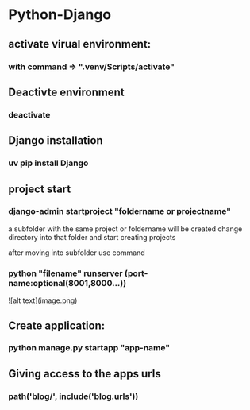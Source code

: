 # Python-Django
<h3></h3>
<h2>activate virual environment:</h2>
<h3>with command => ".venv/Scripts/activate"</h3>

<h2>Deactivte environment</h2>
<h3>deactivate</h3>


<h2>Django installation</h2>
<h3>uv pip install Django</h3>


<h2>project start</h2>
<!-- A project will be created only once but apps will be multiple inside the project -->
<h3>django-admin startproject "foldername or projectname"</h3>
<p>a subfolder with the same project or foldername will be created change directory into that folder
and start creating projects
</p>

<p>after moving into subfolder use command
<h3>python "filename" runserver (port-name:optional(8001,8000...))</h3>
</p>
![alt text](image.png)


<h2>Create application:</h2>
<!-- this below command will only create a file inside of project folder(whcih was initailized at start) -->
<!-- urls locator or url.py and settings.py won't be in these applications -->
<h3>python manage.py startapp "app-name"</h3>

<!--1.  first step after creating an app -->
<!-- make the main project aware that a new app has been created through settings.py in main project folder -->
<!-- For this go to settings.py inside of main project folder and write the name of app that is created such as "project1" in this case under installed apps lists -->

<!--2. Second step is to make the templates appear in the application create  -->
<!-- things to consider: we had already made a template under the main project but considering each application is a unique app we can meke a different template in each of the app -->
<!--create a template folder under application and under that same app name and under that all templates will be created  -->


<!-- step 3. as seen in the diagram: make the views(html file inside of project1 render by using request and render) -->
<!-- now the urls has to be passed to the application form main project one  -->
<!-- for this create urls.py within the application as it won't exist 
after this creation copy the content of urls.py from root level and paste it on the application folder
-->
<!-- Important thing to do now is to give access to that url.py file of the app that we have create for this use or
import include and use this syntax
 -->
 <h2>Giving access to the apps urls</h2>
 <h3>path('blog/', include('blog.urls'))</h3>



 <!-- Usage of common layout files that can be used with only some basic synatx -->
 <!-- A unnamed block will be used in every layout(the block will be positioned within a specified area)
  -->
  <!-- to use this we have to use the exyend property in any other files -->
  <!-- In order to use templates place of other app we can use the same extend property -->
  <!-- the compiler will check first inside of the folder for layout file and if not it will check under the  root directory. -->

  <!-- For tailwind start -->
  <!-- create venv or inside of venv that was created -->
  <!-- python manage.py tailwind start -->




  <!-- Working with models: -->
  <!-- first define models within each application it may consist of media like images -->
  <!-- For media access settings has to be updated -->
  <!-- update the url as accordingly the settings update -->


  <!-- Before making or running app we need to migrate the particular app using -->
  <!-- python manage.py makemigrations firstapp -->
  <!-- this will generate a migration file such that all the commands witten in models will create a 
  sql format within the init python file of the migrations folder.
   -->

   <!-- do migrate the manage.py file after this -->



   <!-- Through admin.py we can attach any model to it and can see it in admin panel -->
   <!-- 
   
   first step is to import the model made.
   second step is ti add the method made inside of model into the admin.
   
   -->